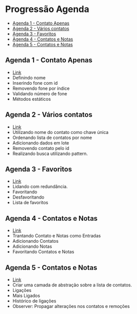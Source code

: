 # Progressão Agenda

<!--TOC_BEGIN-->
- [Agenda 1 - Contato Apenas](#agenda-1---contato-apenas)
- [Agenda 2 - Vários contatos](#agenda-2---vários-contatos)
- [Agenda 3 - Favoritos](#agenda-3---favoritos)
- [Agenda 4 - Contatos e Notas](#agenda-4---contatos-e-notas)
- [Agenda 5 - Contatos e Notas](#agenda-5---contatos-e-notas)

<!--TOC_END-->

## Agenda 1 - Contato Apenas
- [Link](../014/Readme.md)
- Definindo nome
- Inserindo fone com id
- Removendo fone por índice
- Validando número de fone
- Métodos estáticos

## Agenda 2 - Vários contatos
- [Link](../015/Readme.md)
- Utilizando nome do contato como chave única
- Ordenando lista de contatos por nome
- Adicionando dados em lote
- Removendo contato pelo id
- Realizando busca utilizando pattern.

## Agenda 3 - Favoritos
- [Link](../016/Readme.md)
- Lidando com redundância.
- Favoritando
- Desfavoritando
- Lista de favoritos

## Agenda 4 - Contatos e Notas
- [Link](../017/Readme.md)
- Trantando Contato e Notas como Entradas
- Adicionando Contatos
- Adicionando Notas
- Favoritando Contatos e Notas

## Agenda 5 - Contatos e Notas
- [Link](../019/Readme.md)
- Criar uma camada de abstração sobre a lista de contatos.
- Ligações
- Mais Ligados
- Histórico de ligações
- Observer: Propagar alterações nos contatos e remoções

